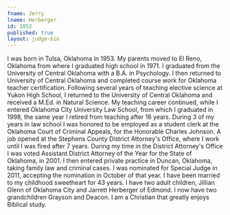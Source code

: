 ```yaml
---
fname: Jerry
lname: Herberger
id: 1052
published: true
layout: judge-bio
---
```

I was born in Tulsa, Oklahoma in 1953. My parents moved to El Reno, Oklahoma from where I graduated high school in 1971. I graduated from the University of Central Oklahoma with a B.A. in Psychology. I then returned to University of Central Oklahoma and completed course work for Oklahoma teacher certification. Following several years of teaching elective science at Yukon High School, I returned to the University of Central Oklahoma and received a M.Ed. in Natural Science. My teaching career continued, while I entered Oklahoma City University Law School, from which I graduated in 1998, the same year I retired from teaching after 18 years. During 3 of my years in law school I was honored to be employed as a student clerk at the Oklahoma Court of Criminal Appeals, for the Honorable Charles Johnson. A job opened at the  Stephens County District Attorney's Office, where I work until I was fired after 7 years. During my time in the District Attorney's Office I was voted Assistant District Attorney of the Year for the State of Oklahoma, in 2001. I then entered private practice in Duncan, Oklahoma, taking family law and criminal cases. I was nominated for Special Judge in 2011, accepting the nomination in October of that year. I have been married to my childhood sweetheart for 43 years. I have two adult children, Jillian Glenn of Oklahoma City and Jarrett Herberger of Edmond. I now have two grandchildren Grayson and Deacon. I am a Christian that greatly enjoys Biblical study.
